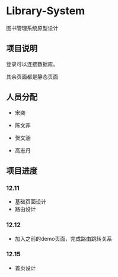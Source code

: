 # Library-System
图书管理系统原型设计

## 项目说明

登录可以连接数据库。

其余页面都是静态页面

## 人员分配

- 宋奕

- 陈文菲

- 贺文涵

- 高志丹

## 项目进度

### 12.11

- 基础页面设计
- 路由设计

### 12.12

- 加入之前的demo页面，完成路由跳转关系

### 12.15

- 首页设计